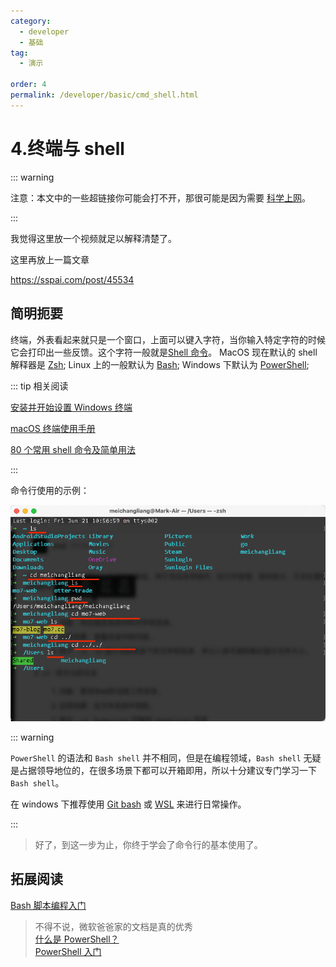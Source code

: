 ```yaml
---
category:
  - developer
  - 基础
tag:
  - 演示

order: 4
permalink: /developer/basic/cmd_shell.html
---
```


# 4.终端与 shell

::: warning

注意：本文中的一些超链接你可能会打不开，那很可能是因为需要 [科学上网](/developer/basic/proxy_to_net.html)。

:::

我觉得这里放一个视频就足以解释清楚了。

<BiliBili bvid="BV17m411U7cC" />

这里再放上一篇文章

https://sspai.com/post/45534

## 简明扼要

终端，外表看起来就只是一个窗口，上面可以键入字符，当你输入特定字符的时候它会打印出一些反馈。这个字符一般就是[Shell 命令](https://www.runoob.com/linux/linux-shell.html)。
MacOS 现在默认的 shell 解释器是 [Zsh](https://www.duidaima.com/Group/Topic/OtherTools/17940);
Linux 上的一般默认为 [Bash](https://zh.wikipedia.org/wiki/Bash);
Windows 下默认为 [PowerShell](https://zh.wikipedia.org/wiki/PowerShell);

::: tip 相关阅读

[安装并开始设置 Windows 终端](https://learn.microsoft.com/zh-cn/windows/terminal/install)

[macOS 终端使用手册](https://support.apple.com/zh-cn/guide/terminal/welcome/mac)

[80 个常用 shell 命令及简单用法](https://blog.csdn.net/WQY867047910/article/details/134788517)

:::

命令行使用的示例：

![ls、pwd、cd 命令演示](../image//terminal.png)

::: warning

`PowerShell` 的语法和 `Bash shell` 并不相同，但是在编程领域，`Bash shell` 无疑是占据领导地位的，在很多场景下都可以开箱即用，所以十分建议专门学习一下 `Bash shell`。

在 windows 下推荐使用 [Git bash](https://moshanghua.net/details/2765) 或 [WSL](/tutorial/wsl_ready.html) 来进行日常操作。

:::

> 好了，到这一步为止，你终于学会了命令行的基本使用了。

## 拓展阅读

[Bash 脚本编程入门](https://linux.cn/article-16120-1.html)

> 不得不说，微软爸爸家的文档是真的优秀 \
> [什么是 PowerShell？](https://learn.microsoft.com/zh-cn/powershell/scripting/overview) \
> [PowerShell 入门](https://learn.microsoft.com/zh-cn/powershell/scripting/learn/ps101/01-getting-started)
